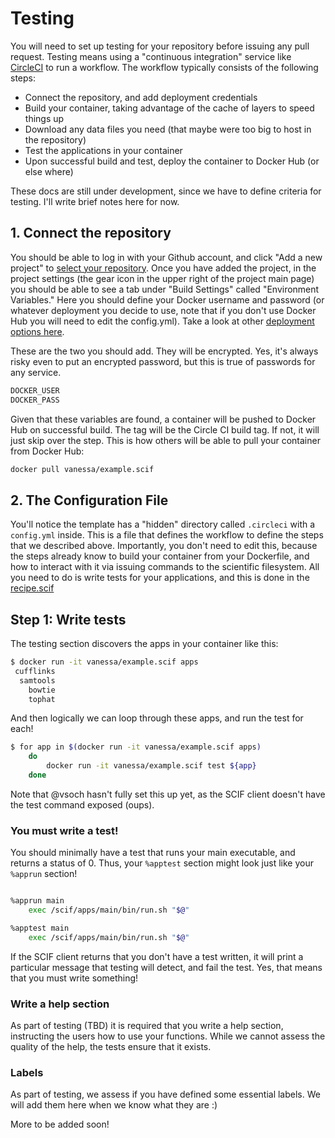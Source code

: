# Testing

You will need to set up testing for your repository before issuing any pull request. Testing means using a
"continuous integration" service like [CircleCI](https://circleci.com/workflow-run/a8dc69fa-fa42-4b47-8af5-611f924e175b) to
run a workflow. The workflow typically consists of the following steps:

 - Connect the repository, and add deployment credentials
 - Build your container, taking advantage of the cache of layers to speed things up
 - Download any data files you need (that maybe were too big to host in the repository)
 - Test the applications in your container
 - Upon successful build and test, deploy the container to Docker Hub (or else where)


These docs are still under development, since we have to define criteria for testing. I'll write brief notes here for now.

## 1. Connect the repository
You should be able to log in with your Github account, and click "Add a new project" to [select your repository](https://circleci.com/dashboard).
Once you have added the project, in the project settings (the gear icon in the upper right of the project main page) you should be able to
see a tab under "Build Settings" called "Environment Variables." Here you should define your Docker username and password
(or whatever deployment you decide to use, note that if you don't use Docker Hub you will need to edit the config.yml). Take a look
at other [deployment options here](https://circleci.com/docs/2.0/deployment-integrations/).

These are the two you should add. They will be encrypted. Yes, it's always risky even to put an encrypted password, but this is
true of passwords for any service.

```bash
DOCKER_USER
DOCKER_PASS
```

Given that these variables are found, a container will be pushed to Docker Hub on successful build. The tag will be the Circle CI
build tag. If not, it will just skip over the step. This is how others will be able to pull your container from Docker Hub:

```bash
docker pull vanessa/example.scif
```

## 2. The Configuration File

You'll notice the template has a "hidden" directory called `.circleci` with a `config.yml` inside. This is a file that defines the workflow
to define the steps that we described above. Importantly, you don't need to edit this, because the steps already know
to build your container from your Dockerfile, and how to interact with it via issuing commands to the scientific filesystem.
All you need to do is write tests for your applications, and this is done in the [recipe.scif](../recipe.scif)

## Step 1: Write tests
The testing section discovers the apps in your container like this:

```bash
$ docker run -it vanessa/example.scif apps
 cufflinks
  samtools
    bowtie
    tophat
```

And then logically we can loop through these apps, and run the test for each!

```bash
$ for app in $(docker run -it vanessa/example.scif apps)
    do
        docker run -it vanessa/example.scif test ${app} 
    done
```

Note that @vsoch hasn't fully set this up yet, as the SCIF client doesn't have the test command exposed (oups).

### You must write a test!
You should minimally have a test that runs your main executable, and returns a status of 0. Thus, your `%apptest` section
might look just like your `%apprun` section!


```bash

%apprun main
    exec /scif/apps/main/bin/run.sh "$@"

%apptest main
    exec /scif/apps/main/bin/run.sh "$@"
```
If the SCIF client returns that you don't have a test written, it will print a particular message
that testing will detect, and fail the test. Yes, that means that you must write something!


### Write a help section
As part of testing (TBD) it is required that you write a help section, instructing the users how to use
your functions. While we cannot assess the quality of the help, the tests ensure that it exists.


### Labels
As part of testing, we assess if you have defined some essential labels. We will add them here when we know what they are :)

More to be added soon! 

